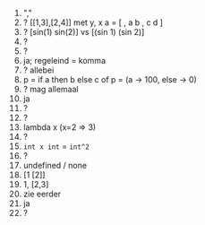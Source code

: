 1. ","
2. ?
[[1,3],[2,4]] met y, x
a = [
	, a b
	, c d
]
3. ?
[sin(1) sin(2)] vs [(sin 1) (sin 2)]
4. ?
5. ?
6. ja; regeleind = komma
7. ? allebei
8. p = if a then b else c   of   p = (a -> 100, else -> 0)
9. ? mag allemaal
10. ja
11. ?
12. ?
13. lambda x (x=2 => 3)
14. ?
15. `int x int` = `int^2`
16. ?
18. undefined / none
19. [1 [2]]
20. 1, [2,3]
21. zie eerder
22. ja
23. ?
